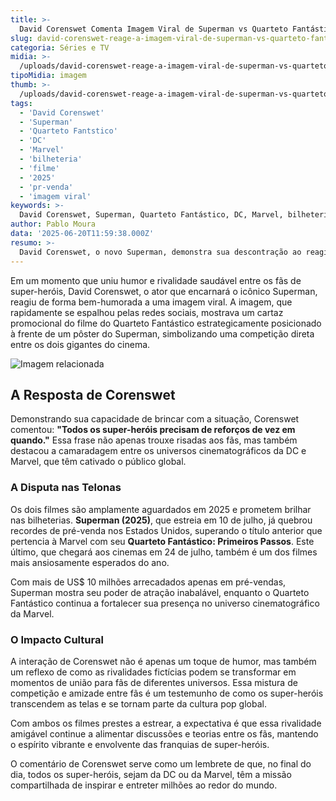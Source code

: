 ```yaml
---
title: >-
  David Corenswet Comenta Imagem Viral de Superman vs Quarteto Fantástico com Bom Humor
slug: david-corenswet-reage-a-imagem-viral-de-superman-vs-quarteto-fantastico
categoria: Séries e TV
midia: >-
  /uploads/david-corenswet-reage-a-imagem-viral-de-superman-vs-quarteto-fantastico-thumb.webp
tipoMidia: imagem
thumb: >-
  /uploads/david-corenswet-reage-a-imagem-viral-de-superman-vs-quarteto-fantastico-thumb.webp
tags:
  - 'David Corenswet'
  - 'Superman'
  - 'Quarteto Fantstico'
  - 'DC'
  - 'Marvel'
  - 'bilheteria'
  - 'filme'
  - '2025'
  - 'pr-venda'
  - 'imagem viral'
keywords: >-
  David Corenswet, Superman, Quarteto Fantástico, DC, Marvel, bilheteria, filme, 2025, pré-venda, imagem viral
author: Pablo Moura
data: '2025-06-20T11:59:38.000Z'
resumo: >-
  David Corenswet, o novo Superman, demonstra sua descontração ao reagir a uma imagem viral que coloca o herói da DC frente a frente com o Quarteto Fantástico. Sua resposta espirituosa traz uma interação divertida entre os universos cinematográficos da DC e Marvel.
---
```


Em um momento que uniu humor e rivalidade saudável entre os fãs de super-heróis, David Corenswet, o ator que encarnará o icônico Superman, reagiu de forma bem-humorada a uma imagem viral. A imagem, que rapidamente se espalhou pelas redes sociais, mostrava um cartaz promocional do filme do Quarteto Fantástico estrategicamente posicionado à frente de um pôster do Superman, simbolizando uma competição direta entre os dois gigantes do cinema.

![Imagem relacionada](/uploads/david-corenswet-reage-a-imagem-viral-de-superman-vs-quarteto-fantastico-0.jpg)

## A Resposta de Corenswet

Demonstrando sua capacidade de brincar com a situação, Corenswet comentou: **"Todos os super-heróis precisam de reforços de vez em quando."** Essa frase não apenas trouxe risadas aos fãs, mas também destacou a camaradagem entre os universos cinematográficos da DC e Marvel, que têm cativado o público global.

### A Disputa nas Telonas

Os dois filmes são amplamente aguardados em 2025 e prometem brilhar nas bilheterias. **Superman (2025)**, que estreia em 10 de julho, já quebrou recordes de pré-venda nos Estados Unidos, superando o título anterior que pertencia à Marvel com seu **Quarteto Fantástico: Primeiros Passos**. Este último, que chegará aos cinemas em 24 de julho, também é um dos filmes mais ansiosamente esperados do ano.

Com mais de US$ 10 milhões arrecadados apenas em pré-vendas, Superman mostra seu poder de atração inabalável, enquanto o Quarteto Fantástico continua a fortalecer sua presença no universo cinematográfico da Marvel.

### O Impacto Cultural

A interação de Corenswet não é apenas um toque de humor, mas também um reflexo de como as rivalidades fictícias podem se transformar em momentos de união para fãs de diferentes universos. Essa mistura de competição e amizade entre fãs é um testemunho de como os super-heróis transcendem as telas e se tornam parte da cultura pop global.

Com ambos os filmes prestes a estrear, a expectativa é que essa rivalidade amigável continue a alimentar discussões e teorias entre os fãs, mantendo o espírito vibrante e envolvente das franquias de super-heróis.

O comentário de Corenswet serve como um lembrete de que, no final do dia, todos os super-heróis, sejam da DC ou da Marvel, têm a missão compartilhada de inspirar e entreter milhões ao redor do mundo.